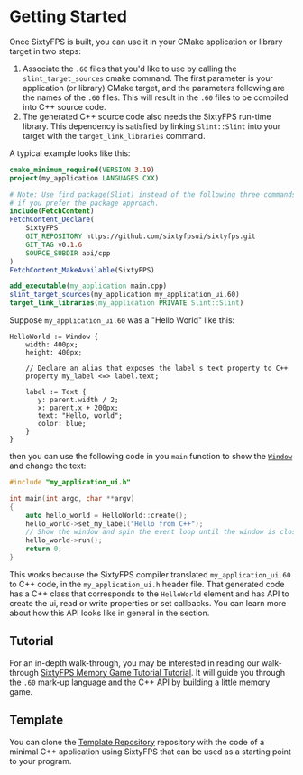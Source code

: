 # Getting Started

Once SixtyFPS is built, you can use it in your CMake application or library target in two steps:

1. Associate the `.60` files that you'd like to use by calling the `slint_target_sources` cmake command. The first parameter is
   your application (or library) CMake target, and the parameters following are the names of the `.60` files. This will result in the
   `.60` files to be compiled into C++ source code.
2. The generated C++ source code also needs the SixtyFPS run-time library. This dependency is satisfied by linking `Slint::Slint`
   into your target with the `target_link_libraries` command.

A typical example looks like this:

```cmake
cmake_minimum_required(VERSION 3.19)
project(my_application LANGUAGES CXX)

# Note: Use find_package(Slint) instead of the following three commands,
# if you prefer the package approach.
include(FetchContent)
FetchContent_Declare(
    SixtyFPS
    GIT_REPOSITORY https://github.com/sixtyfpsui/sixtyfps.git
    GIT_TAG v0.1.6
    SOURCE_SUBDIR api/cpp
)
FetchContent_MakeAvailable(SixtyFPS)

add_executable(my_application main.cpp)
slint_target_sources(my_application my_application_ui.60)
target_link_libraries(my_application PRIVATE Slint::Slint)
```

Suppose `my_application_ui.60` was a "Hello World" like this:

```60,ignore
HelloWorld := Window {
    width: 400px;
    height: 400px;

    // Declare an alias that exposes the label's text property to C++
    property my_label <=> label.text;

    label := Text {
       y: parent.width / 2;
       x: parent.x + 200px;
       text: "Hello, world";
       color: blue;
    }
}
```

then you can use the following code in you `main` function to show the [`Window`](markdown/builtin_elements.md#window)
and change the text:

```cpp
#include "my_application_ui.h"

int main(int argc, char **argv)
{
    auto hello_world = HelloWorld::create();
    hello_world->set_my_label("Hello from C++");
    // Show the window and spin the event loop until the window is closed.
    hello_world->run();
    return 0;
}
```

This works because the SixtyFPS compiler translated `my_application_ui.60` to C++ code, in the `my_application_ui.h`
header file. That generated code has a C++ class that corresponds to the `HelloWorld` element and has API to create
the ui, read or write properties or set callbacks. You can learn more about how this API looks like in general in the
[](generated_code.md) section.

## Tutorial

For an in-depth walk-through, you may be interested in reading our walk-through <a href="../tutorial/cpp">SixtyFPS Memory Game Tutorial Tutorial</a>.
It will guide you through the `.60` mark-up language and the C++ API by building a little memory game.

## Template

You can clone the [Template Repository](https://github.com/sixtyfpsui/sixtyfps-cpp-template) repository with
the code of a minimal C++ application using SixtyFPS that can be used as a starting point to your program.

